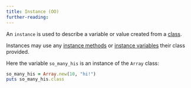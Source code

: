 ```yaml
---
title: Instance (OO)
further-reading:
---
```

An `instance` is used to describe a variable or value created from a [class](/class).

Instances may use any [instance methods](/instance-method) or [instance variables](/instance-variable) their class provided.

Here the variable `so_many_his` is an instance of the `Array` class:

```ruby
so_many_his = Array.new(10, "hi!")
puts so_many_his.class
```
